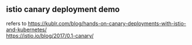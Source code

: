## istio canary deployment demo
refers to https://kublr.com/blog/hands-on-canary-deployments-with-istio-and-kubernetes/  
https://istio.io/blog/2017/0.1-canary/
